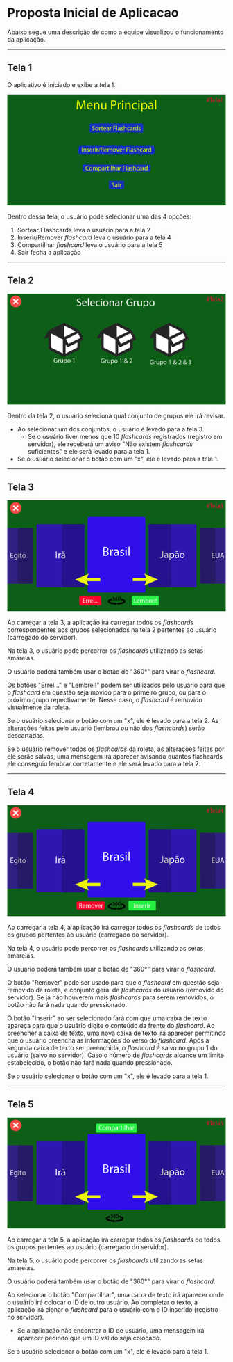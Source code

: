 # Proposta Inicial de Aplicacao

Abaixo segue uma descrição de como a equipe visualizou o funcionamento da aplicação.

---

## Tela 1

O aplicativo é iniciado e exibe a tela 1:

<img src="FluxoDeTelas/MenuPrincipal_Tela1.png">

Dentro dessa tela, o usuário pode selecionar uma das 4 opções:

1. Sortear Flashcards leva o usuário para a tela 2
2. Inserir/Remover *flashcard* leva o usuário para a tela 4
3. Compartilhar *flashcard* leva o usuário para a tela 5
4. Sair fecha a aplicação

---

## Tela 2

<img src="FluxoDeTelas/SelecaoDeGrupos_Tela2.png">

Dentro da tela 2, o usuário seleciona qual conjunto de grupos ele irá revisar. 

- Ao selecionar um dos conjuntos, o usuário é levado para a tela 3.
    - Se o usuário tiver menos que 10 *flashcards* registrados (registro em servidor), ele receberá um aviso "Não existem *flashcards* suficientes" e ele será levado para a tela 1.
- Se o usuário selecionar o botão com um "x", ele é levado para a tela 1.

---

## Tela 3

<img src="FluxoDeTelas/AnaliseDeFlashcards_Tela3.png">

Ao carregar a tela 3, a aplicação irá carregar todos os *flashcards* correspondentes aos grupos selecionados na tela 2 pertentes ao usuário (carregado do servidor).

Na tela 3, o usuário pode percorrer os *flashcards* utilizando as setas amarelas. 

O usuário poderá também usar o botão de "360°" para virar o *flashcard*. 

Os botões "Errei..." e "Lembrei!" podem ser utilizados pelo usuário para que o *flashcard* em questão seja movido para o primeiro grupo, ou para o próximo grupo repectivamente. Nesse caso, o *flashcard* é removido visualmente da roleta.

Se o usuário selecionar o botão com um "x", ele é levado para a tela 2. As alterações feitas pelo usuário (lembrou ou não dos *flashcards*) serão descartadas.

Se o usuário remover todos os *flashcards* da roleta, as alterações feitas por ele serão salvas, uma mensagem irá aparecer avisando quantos flashcards ele conseguiu lembrar corretamente e ele será levado para a tela 2.

---

## Tela 4

<img src="FluxoDeTelas/Inserir_Remover_Tela4.png">

Ao carregar a tela 4, a aplicação irá carregar todos os *flashcards* de todos os grupos pertentes ao usuário (carregado do servidor).

Na tela 4, o usuário pode percorrer os *flashcards* utilizando as setas amarelas. 

O usuário poderá também usar o botão de "360°" para virar o *flashcard*. 

O botão "Remover" pode ser usado para que o *flashcard* em questão seja removido da roleta, e conjunto geral de *flashcards* do usuário (removido do servidor). Se já não houverem mais *flashcards* para serem removidos, o botão não fará nada quando pressionado.

O botão "Inserir" ao ser selecionado fará com que uma caixa de texto apareça para que o usuário digite o conteúdo da frente do *flashcard*. Ao preencher a caixa de texto, uma nova caixa de texto irá aparecer permitindo que o usuário preencha as informações do verso do *flashcard*. Após a segunda caixa de texto ser preenchida, o *flashcard* é salvo no grupo 1 do usuário (salvo no servidor). Caso o número de *flashcards* alcance um limite estabelecido, o botão não fará nada quando pressionado.

Se o usuário selecionar o botão com um "x", ele é levado para a tela 1.

---

## Tela 5

<img src="FluxoDeTelas/Exportar_flashcard_Tela5.png">

Ao carregar a tela 5, a aplicação irá carregar todos os *flashcards* de todos os grupos pertentes ao usuário (carregado do servidor).

Na tela 5, o usuário pode percorrer os *flashcards* utilizando as setas amarelas. 

O usuário poderá também usar o botão de "360°" para virar o *flashcard*. 

Ao selecionar o botão "Compartilhar", uma caixa de texto irá aparecer onde o usuário irá colocar o ID de outro usuário. Ao completar o texto, a aplicação irá clonar o *flashcard* para o usuário com o ID inserido (registro no servidor). 
- Se a aplicação não encontrar o ID de usuário, uma mensagem irá aparecer pedindo que um ID válido seja colocado.

Se o usuário selecionar o botão com um "x", ele é levado para a tela 1.
